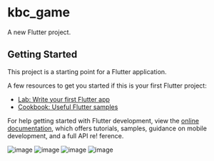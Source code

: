# kbc_game

A new Flutter project.

## Getting Started

This project is a starting point for a Flutter application.

A few resources to get you started if this is your first Flutter project:

- [Lab: Write your first Flutter app](https://docs.flutter.dev/get-started/codelab)
- [Cookbook: Useful Flutter samples](https://docs.flutter.dev/cookbook)

For help getting started with Flutter development, view the
[online documentation](https://docs.flutter.dev/), which offers tutorials,
samples, guidance on mobile development, and a full API re!
ference.

![image](https://user-images.githubusercontent.com/114163761/231762064-db74ad14-0c8d-4830-b1e0-a1d220942f92.png)
![image](https://user-images.githubusercontent.com/114163761/231762162-f66bceba-dfdc-4974-a549-a321215da8d9.png)
![image](https://user-images.githubusercontent.com/114163761/231762248-014ed12d-1027-43a4-8615-ccbfab664a19.png)
![image](https://user-images.githubusercontent.com/114163761/231762337-0cb53511-1b0b-4941-9673-e8ae531e66dc.png)
